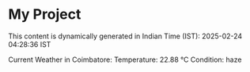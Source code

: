 # My Project

This content is dynamically generated in Indian Time (IST): 2025-02-24 04:28:36 IST


Current Weather in Coimbatore:
Temperature: 22.88 °C
Condition: haze
